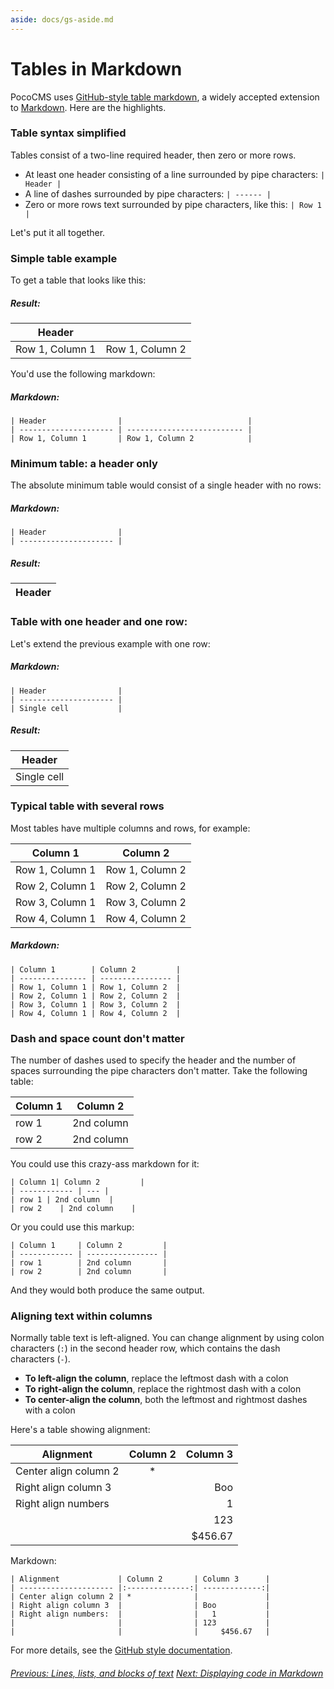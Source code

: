 ```yaml
---
aside: docs/gs-aside.md
---
```


# Tables in Markdown 

PocoCMS uses [GitHub-style table markdown](https://help.github.com/articles/organizing-information-with-tables), a widely accepted
extension to [Markdown](glossary.html#markdown). Here are the highlights.

### Table syntax simplified

Tables consist of a two-line required header, then zero or more rows.

* At least one header consisting of a line surrounded by pipe characters: `| Header |`
* A line of dashes surrounded by pipe characters: `| ------ |`
* Zero or more rows text surrounded by pipe characters, like this: `| Row 1 |`

Let's put it all together.

### Simple table example

To get a table that looks like this:

##### Result:

| Header                |                            |
| --------------------- | -------------------------- |
| Row 1, Column 1       | Row 1, Column 2            |


You'd use the following markdown:

##### Markdown:

```
| Header                |                            |
| --------------------- | -------------------------- |
| Row 1, Column 1       | Row 1, Column 2            |
```

### Minimum table: a header only

The absolute minimum table would consist of a single header with no rows:

##### Markdown:

```
| Header                |           
| --------------------- | 
```

##### Result:

| Header                |           
| --------------------- | 

### Table with one header and one row:

Let's extend the previous example with one row:

##### Markdown:

```
| Header                |                            
| --------------------- | 
| Single cell           |
```

##### Result:

| Header                |                            
| --------------------- | 
| Single cell           |

### Typical table with several rows

Most tables have multiple columns and rows, for example:

| Column 1        | Column 2         |
| --------------- | ---------------- |
| Row 1, Column 1 | Row 1, Column 2  |
| Row 2, Column 1 | Row 2, Column 2  |
| Row 3, Column 1 | Row 3, Column 2  |
| Row 4, Column 1 | Row 4, Column 2  |

##### Markdown:

```
| Column 1        | Column 2         |
| --------------- | ---------------- |
| Row 1, Column 1 | Row 1, Column 2  |
| Row 2, Column 1 | Row 2, Column 2  |
| Row 3, Column 1 | Row 3, Column 2  |
| Row 4, Column 1 | Row 4, Column 2  |
```

### Dash and space count don't matter

The number of dashes used to specify the header and the number of spaces surrounding
the pipe characters don't matter. Take the following table:

| Column 1     | Column 2         |
| ------------ | ---------------- |
| row 1        | 2nd column       |
| row 2        | 2nd column       |

You could use this crazy-ass markdown for it:

```
| Column 1| Column 2         |
| ------------ | --- |
| row 1 | 2nd column  |
| row 2    | 2nd column    |
```

Or you could use this markup:

```
| Column 1     | Column 2         |
| ------------ | ---------------- |
| row 1        | 2nd column       |
| row 2        | 2nd column       |
```

And they would both produce the same output.

### Aligning text within columns

Normally table text is left-aligned. You can change alignment by using colon characters
(`:`) in the second header row, which contains the dash characters (`-`). 

* **To left-align the column**, replace the leftmost dash with a colon
* **To right-align the column**, replace the rightmost dash with a colon
* **To center-align the column**, both the leftmost and rightmost dashes with a colon

Here's a table showing alignment:

| Alignment             | Column 2       | Column 3      |
| --------------------- |:--------------:| -------------:|
| Center align column 2 | *              |               |
| Right align column 3  |                | Boo           |
| Right align numbers   |                |   1           |
|                       |                | 123           |
|                       |                |     $456.67   |

Markdown:

```
| Alignment             | Column 2       | Column 3      |
| --------------------- |:--------------:| -------------:|
| Center align column 2 | *              |               |
| Right align column 3  |                | Boo           |
| Right align numbers:  |                |   1           |
|                       |                | 123           |
|                       |                |     $456.67   |
```

For more details, see the 
[GitHub style documentation](https://help.github.com/articles/organizing-information-with-tables/).


###### [Previous: Lines, lists, and blocks of text](md-lines-lists-blocks.html) [Next: Displaying code in Markdown](md-displaying-code-in-markdown.html)

